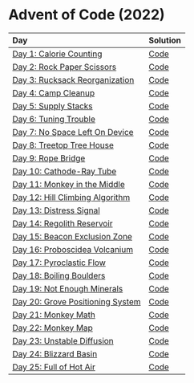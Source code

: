 # Advent of Code (2022)

|                      Day                      |         Solution       |
| :-------------------------------------------- | :--------------------- |
| [Day 1: Calorie Counting](https://adventofcode.com/2022/day/1) | [Code](day01/day01.py) |
| [Day 2: Rock Paper Scissors](https://adventofcode.com/2022/day/2) | [Code](day02/day02.py) |
| [Day 3: Rucksack Reorganization](https://adventofcode.com/2022/day/3) | [Code](day03/day03.py) |
| [Day 4: Camp Cleanup](https://adventofcode.com/2022/day/4) | [Code](day04/day04.py) |
| [Day 5: Supply Stacks](https://adventofcode.com/2022/day/5) | [Code](day05/day05.py) |
| [Day 6: Tuning Trouble](https://adventofcode.com/2022/day/6) | [Code](day06/day06.py) |
| [Day 7: No Space Left On Device](https://adventofcode.com/2022/day/7) | [Code](day07/day07.py) |
| [Day 8: Treetop Tree House](https://adventofcode.com/2022/day/8) | [Code](day08/day08.py) |
| [Day 9: Rope Bridge](https://adventofcode.com/2022/day/9) | [Code](day09/day09.py) |
| [Day 10: Cathode-Ray Tube](https://adventofcode.com/2022/day/10) | [Code](day10/day10.py) |
| [Day 11: Monkey in the Middle](https://adventofcode.com/2022/day/11) | [Code](day11/day11.py) |
| [Day 12: Hill Climbing Algorithm](https://adventofcode.com/2022/day/12) | [Code](day12/day12.py) |
| [Day 13: Distress Signal](https://adventofcode.com/2022/day/13) | [Code](day13/day13.py) |
| [Day 14: Regolith Reservoir](https://adventofcode.com/2022/day/14) | [Code](day14/day14.py) |
| [Day 15: Beacon Exclusion Zone](https://adventofcode.com/2022/day/15) | [Code](day15/day15.py) |
| [Day 16: Proboscidea Volcanium](https://adventofcode.com/2022/day/16) | [Code](day16/day16.py) |
| [Day 17: Pyroclastic Flow](https://adventofcode.com/2022/day/17) | [Code](day17/day17.py) |
| [Day 18: Boiling Boulders](https://adventofcode.com/2022/day/18) | [Code](day18/day18.py) |
| [Day 19: Not Enough Minerals](https://adventofcode.com/2022/day/19) | [Code](day19/day19.py) |
| [Day 20: Grove Positioning System](https://adventofcode.com/2022/day/20) | [Code](day20/day20.py) |
| [Day 21: Monkey Math](https://adventofcode.com/2022/day/21) | [Code](day21/day21.py) |
| [Day 22: Monkey Map](https://adventofcode.com/2022/day/22) | [Code](day22/day22.py) |
| [Day 23: Unstable Diffusion](https://adventofcode.com/2022/day/23) | [Code](day23/day23.py) |
| [Day 24: Blizzard Basin](https://adventofcode.com/2022/day/24) | [Code](day24/day24.py) |
| [Day 25: Full of Hot Air](https://adventofcode.com/2022/day/25) | [Code](day25/day25.py) |

